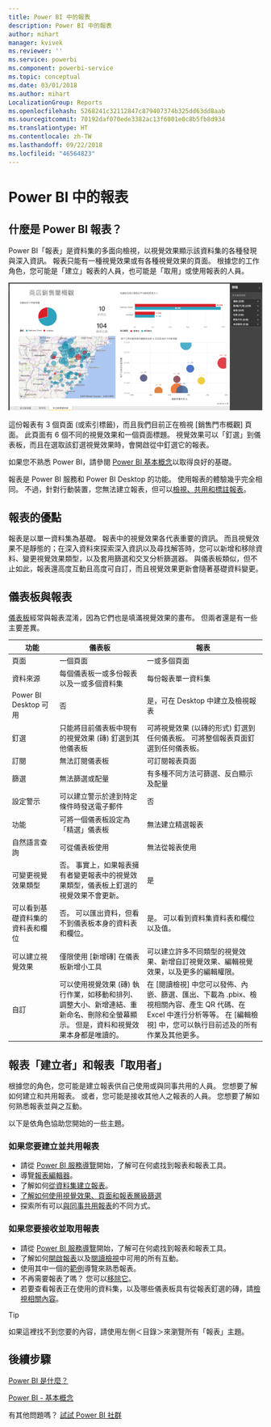 ```yaml
---
title: Power BI 中的報表
description: Power BI 中的報表
author: mihart
manager: kvivek
ms.reviewer: ''
ms.service: powerbi
ms.component: powerbi-service
ms.topic: conceptual
ms.date: 03/01/2018
ms.author: mihart
LocalizationGroup: Reports
ms.openlocfilehash: 5268241c32112847c879407374b325dd63dd8aab
ms.sourcegitcommit: 70192daf070ede3382ac13f6001e0c8b5fb8d934
ms.translationtype: HT
ms.contentlocale: zh-TW
ms.lasthandoff: 09/22/2018
ms.locfileid: "46564823"
---
```

# <a name="reports-in-power-bi"></a>Power BI 中的報表
## <a name="what-is-a-power-bi-report"></a>什麼是 Power BI 報表？
Power BI「報表」是資料集的多面向檢視，以視覺效果顯示該資料集的各種發現與深入資訊。  報表只能有一種視覺效果或有各種視覺效果的頁面。 根據您的工作角色，您可能是「建立」報表的人員，也可能是「取用」或使用報表的人員。

![報表頁面](./media/end-user-reports/reportview.png)

這份報表有 3 個頁面 (或索引標籤)，而且我們目前正在檢視 [銷售門市概觀] 頁面。 此頁面有 6 個不同的視覺效果和一個頁面標題。 視覺效果可以「釘選」到儀表板，而且在選取該釘選視覺效果時，會開啟從中釘選它的報表。

如果您不熟悉 Power BI，請參閱 [Power BI 基本概念](end-user-basic-concepts.md)以取得良好的基礎。

報表是 Power BI 服務和 Power BI Desktop 的功能。 使用報表的體驗幾乎完全相同。 不過，針對行動裝置，您無法建立報表，但可以[檢視、共用和標註報表](mobile/mobile-reports-in-the-mobile-apps.md)。

## <a name="advantages-of-reports"></a>報表的優點
報表是以單一資料集為基礎。 報表中的視覺效果各代表重要的資訊。 而且視覺效果不是靜態的；在深入資料來探索深入資訊以及尋找解答時，您可以新增和移除資料、變更視覺效果類型，以及套用篩選和交叉分析篩選器。 與儀表板類似，但不止如此，報表還高度互動且高度可自訂，而且視覺效果更新會隨著基礎資料變更。

## <a name="dashboards-versus-reports"></a>儀表板與報表
[儀表板](end-user-dashboards.md)經常與報表混淆，因為它們也是填滿視覺效果的畫布。 但兩者還是有一些主要差異。  

| **功能** | **儀表板** | **報表** |
| --- | --- | --- |
| 頁面 |一個頁面 |一或多個頁面 |
| 資料來源 |每個儀表板一或多份報表以及一或多個資料集 |每份報表單一資料集 |
| Power BI Desktop 可用 |否 |是，可在 Desktop 中建立及檢視報表 |
| 釘選 |只能將目前儀表板中現有的視覺效果 (磚) 釘選到其他儀表板 |可將視覺效果 (以磚的形式) 釘選到任何儀表板。 可將整個報表頁面釘選到任何儀表板。 |
| 訂閱 |無法訂閱儀表板 |可訂閱報表頁面 |
| 篩選 |無法篩選或配量 |有多種不同方法可篩選、反白顯示及配量 |
| 設定警示 |可以建立警示於達到特定條件時發送電子郵件 |否 |
| 功能 |可將一個儀表板設定為「精選」儀表板 |無法建立精選報表 |
| 自然語言查詢 |可從儀表板使用 |無法從報表使用 |
| 可變更視覺效果類型 |否。 事實上，如果報表擁有者變更報表中的視覺效果類型，儀表板上釘選的視覺效果不會更新。 |是 |
| 可以看到基礎資料集的資料表和欄位 |否。 可以匯出資料，但看不到儀表板本身的資料表和欄位。 |是。 可以看到資料集資料表和欄位以及值。 |
| 可以建立視覺效果 |僅限使用 [新增磚] 在儀表板新增小工具 |可以建立許多不同類型的視覺效果、新增自訂視覺效果、編輯視覺效果，以及更多的編輯權限。 |
| 自訂 |可以使用視覺效果 (磚) 執行作業，如移動和排列、調整大小、新增連結、重新命名、刪除和全螢幕顯示。 但是，資料和視覺效果本身都是唯讀的。 |在 [閱讀檢視] 中您可以發佈、內嵌、篩選、匯出、下載為 .pbix、檢視相關內容、產生 QR 代碼、在 Excel 中進行分析等等。  在 [編輯檢視] 中，您可以執行目前述及的所有作業及其他更多。 |

## <a name="report-creators-and-report-consumers"></a>報表「建立者」和報表「取用者」
根據您的角色，您可能是建立報表供自己使用或與同事共用的人員。 您想要了解如何建立和共用報表。 或者，您可能是接收其他人之報表的人員。 您想要了解如何熟悉報表並與之互動。

以下是依角色協助您開始的一些主題。

### <a name="if-you-will-be-creating-and-sharing-reports"></a>如果您要建立並共用報表
* 請從 [Power BI 服務導覽](end-user-basic-concepts.md)開始，了解可在何處找到報表和報表工具。
* 導覽[報表編輯器](../service-the-report-editor-take-a-tour.md)。
* 了解如何[從資料集建立報表](../service-report-create-new.md)。
* [了解如何使用視覺效果、頁面和報表層級篩選](end-user-report-filter.md)
* 探索所有可以[與同事共用報表](../service-share-dashboards.md)的不同方式。

### <a name="if-you-will-be-receiving-and-consuming-reports"></a>如果您要接收並取用報表
* 請從 [Power BI 服務導覽](end-user-basic-concepts.md)開始，了解可在何處找到報表和報表工具。
* 了解如何[開啟報表](end-user-report-open.md)以及[閱讀檢視](end-user-reading-view.md)中可用的所有互動。
* 使用其中一個的[範例](../sample-tutorial-connect-to-the-samples.md)導覽來熟悉報表。  
* 不再需要報表了嗎？ 您可以[移除它](end-user-delete.md)。
* 若要查看報表正在使用的資料集，以及哪些儀表板具有從報表釘選的磚，請[檢視相關內容](end-user-related.md)。

> [!TIP]
> 如果這裡找不到您要的內容，請使用左側＜目錄＞來瀏覽所有「報表」主題。
> 
> 

## <a name="next-steps"></a>後續步驟
[Power BI 是什麼？](../power-bi-overview.md) 

[Power BI - 基本概念](end-user-basic-concepts.md)

有其他問題嗎？ [試試 Power BI 社群](http://community.powerbi.com/)

